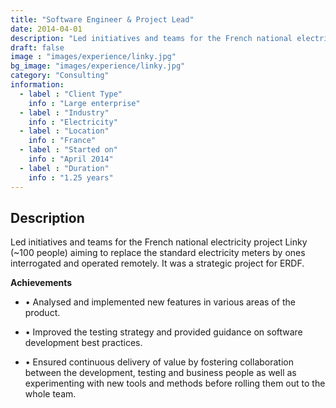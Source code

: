 ```yaml
---
title: "Software Engineer & Project Lead"
date: 2014-04-01
description: "Led initiatives and teams for the French national electricity project Linky"
draft: false
image : "images/experience/linky.jpg"
bg_image: "images/experience/linky.jpg"
category: "Consulting"
information:
  - label : "Client Type"
    info : "Large enterprise"
  - label : "Industry"
    info : "Electricity"  
  - label : "Location"
    info : "France"
  - label : "Started on"
    info : "April 2014"
  - label : "Duration"
    info : "1.25 years"
---
```


## Description

Led initiatives and teams for the French national electricity project Linky (~100 people) aiming to replace the standard electricity meters by ones interrogated and operated remotely. It was a strategic project for ERDF.

**Achievements**
- • Analysed and implemented new features in various areas of the product.

- • Improved the testing strategy and provided guidance on software development best practices.
- • Ensured continuous delivery of value by fostering collaboration between the development, testing and business people as well as experimenting with new tools and methods before rolling them out to the whole team.
